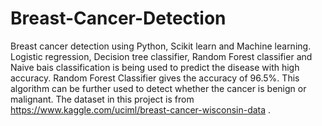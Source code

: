 # Breast-Cancer-Detection

Breast cancer detection using Python, Scikit learn and Machine learning. Logistic regression, 
Decision tree classifier, Random Forest classifier and Naive bais classification is being 
used to predict the disease with high accuracy. Random Forest Classifier gives the accuracy of 96.5%.
This algorithm can be further used to detect whether the cancer is benign or malignant. The dataset 
in this project is from https://www.kaggle.com/uciml/breast-cancer-wisconsin-data .
